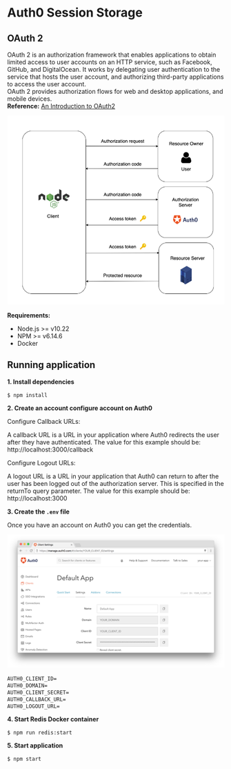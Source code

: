 # Auth0 Session Storage

## OAuth 2

OAuth 2 is an authorization framework that enables applications to obtain limited access to user accounts on an HTTP service, such as Facebook, GitHub, and DigitalOcean. It works by delegating user authentication to the service that hosts the user account, and authorizing third-party applications to access the user account.<br/> OAuth 2 provides authorization flows for web and desktop applications, and mobile devices. <br/>
**Reference:** [An Introduction to OAuth2](https://www.digitalocean.com/community/tutorials/an-introduction-to-oauth-2#:~:text=Resource%20Owner%3A%20User,e.g.%20read%20or%20write%20access)

![Oauth2 Diagram](public/img/oauth2-diagram.png)

**Requirements:**

- Node.js >= v10.22
- NPM >= v6.14.6
- Docker

## Running application

**1. Install dependencies**

```
$ npm install
```

**2. Create an account configure account on Auth0**

Configure Callback URLs:

A callback URL is a URL in your application where Auth0 redirects the user after they have authenticated.
The value for this example should be: http://localhost:3000/callback

Configure Logout URLs:

A logout URL is a URL in your application that Auth0 can return to after the user has been logged out of the authorization server. This is specified in the returnTo query parameter.
The value for this example should be: http://localhost:3000

**3. Create the `.env` file**

Once you have an account on Auth0 you can get the credentials.

![Auth0 settings](public/img/auth0-settings.png)

```
AUTH0_CLIENT_ID=
AUTH0_DOMAIN=
AUTH0_CLIENT_SECRET=
AUTH0_CALLBACK_URL=
AUTH0_LOGOUT_URL=
```

**4. Start Redis Docker container**

```
$ npm run redis:start
```

**5. Start application**

```
$ npm start
```
